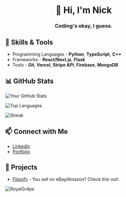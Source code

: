 <h1 align="center">👋 Hi, I'm Nick</h1>

<h3 align="center">Coding's okay, I guess.</h3>

## 🚀 Skills & Tools
- Programming Languages - **Python**, **TypeScript**, **C++**
- Frameworks - **React/Next.js**, **Flask**
- Tools - **Git**, **Vercel**, **Stripe API**, **Firebase**, **MongoDB**

## 📊 GitHub Stats
![Your GitHub Stats](https://github-readme-stats.vercel.app/api?username=RoyalGr4pe&show_icons=true&theme=radical)

![Top Languages](https://github-readme-stats.vercel.app/api/top-langs/?username=RoyalGr4pe&layout=compact&theme=radical)

![Streak](https://github-readme-streak-stats.herokuapp.com/?user=RoyalGr4pe&theme=radical)

## 📫 Connect with Me
- [LinkedIn](https://www.linkedin.com/in/nicholas-james-131906247/)
- [Portfolio](https://nickjames.info)

## 🌟 Projects
- [Flippify](https://flippify.co.uk?ref=nick-github) - You sell on eBay/Amazon? Check this out!.

<p align="left"> <img src="https://komarev.com/ghpvc/?username=RoyalGr4pe&label=Profile%20views&color=0e75b6&style=flat" alt="RoyalGr4pe" /> </p>
